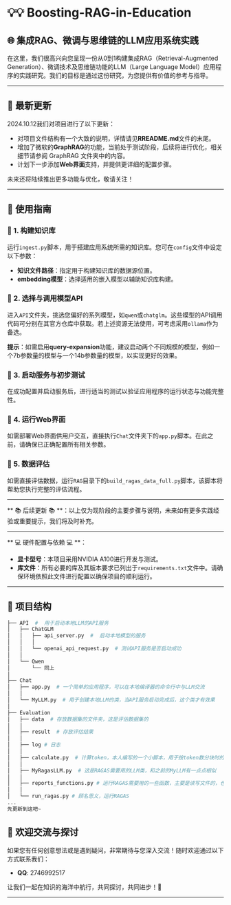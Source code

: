 # 💡💡 Boosting-RAG-in-Education
## 🌐 集成RAG、微调与思维链的LLM应用系统实践

在这里，我们很高兴向您呈现一份从0到1构建集成RAG（Retrieval-Augmented Generation）、微调技术及思维链功能的LLM（Large Language Model）应用程序的实践研究。我们的目标是通过这份研究，为您提供有价值的参考与指导。

---
## 🔄 最新更新

2024.10.12我们对项目进行了以下更新：

- 对项目文件结构有一个大致的说明，详情请见**RREADME.md**文件的末尾。
- 增加了微软的**GraphRAG**的功能，当前处于测试阶段，后续将进行优化，相关细节请参阅 GraphRAG 文件夹中的内容。
- 计划下一步添加**Web界面**支持，并提供更详细的配置步骤。

未来还将陆续推出更多功能与优化，敬请关注！

---
## 🚀 使用指南

### 🌟 1. 构建知识库

运行`ingest.py`脚本，用于搭建应用系统所需的知识库。您可在`config`文件中设定以下参数：

- **知识文件路径**：指定用于构建知识库的数据源位置。
- **embedding模型**：选择适用的嵌入模型以辅助知识库构建。

### 🌟 2. 选择与调用模型API

进入`API`文件夹，挑选您偏好的系列模型，如`qwen`或`chatglm`。这些模型的API调用代码可分别在其官方仓库中获取。若上述资源无法使用，可考虑采用`ollama`作为备选。

**提示**：如需启用**query-expansion**功能，建议启动两个不同规模的模型，例如一个7b参数量的模型与一个14b参数量的模型，以实现更好的效果。

### 🌟 3. 启动服务与初步测试

在成功配置并启动服务后，进行适当的测试以验证应用程序的运行状态与功能完整性。

### 🌟 4. 运行Web界面

如需部署Web界面供用户交互，直接执行`Chat`文件夹下的`app.py`脚本。在此之前，请确保已正确配置所有相关参数。

### 🌟 5. 数据评估

如需直接评估数据，运行`RAG`目录下的`build_ragas_data_full.py`脚本，该脚本将帮助您执行完整的评估流程。

---

** 📚 后续更新 📚 **：以上仅为现阶段的主要步骤与说明，未来如有更多实践经验或重要提示，我们将及时补充。

---

** 💻 硬件配置与依赖 💻 **：

- **显卡型号**：本项目采用NVIDIA A100进行开发与测试。
- **库文件**：所有必要的库及其版本要求已列出于`requirements.txt`文件中。请确保环境依照此文件进行配置以确保项目的顺利运行。

---

## 📜 项目结构

 ```python
├── API  #  用于启动本地LLM的API服务
│   ├── ChatGLM
│   │   ├── api_server.py  #  启动本地模型的服务
│   │   │ 
│   │   └── openai_api_request.py  # 测试API服务是否启动成功
│   │
│   └── Qwen
│       └── 同上
│ 
├── Chat
│   ├── app.py  # 一个简单的应用程序，可以在本地编译器的命令行中与LLM交流
│   │   
│   └── MyLLM.py  # 用于创建本地LLM的类，当API服务启动完成后，这个类才有效果
│    
├── Evaluation
│   ├── data  # 存放数据集的文件夹，这是评估数据集的   
│   │     
│   ├── result  # 存放评估结果      
│   │      
│   ├── log # 日志
│   │   
│   ├── calculate.py  # 计算token，本人编写的一个小脚本，用于按token数分块时的对比
│   │   
│   ├── MyRagasLLM.py  # 这是RAGAS需要用的LLM类，和之前的MyLLM有一点点相似  
│   │
│   ├── reports_functions.py # 运行RAGAS需要用的一些函数，主要是读写文件的，也算是一个脚本
│   │ 
│   └── run_ragas.py # 顾名思义，运行RAGAS
...
先更新到这吧~
 ```

## 🌟 欢迎交流与探讨

如果您有任何创意想法或是遇到疑问，非常期待与您深入交流！随时欢迎通过以下方式联系我们：

- **QQ**: 2746992517

让我们一起在知识的海洋中航行，共同探讨，共同进步！🤝

---
